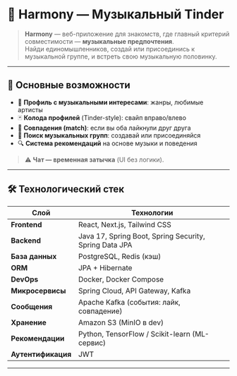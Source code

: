 # 🎵 Harmony — Музыкальный Tinder

> **Harmony** — веб-приложение для знакомств, где главный критерий совместимости — **музыкальные предпочтения**.  
> Найди единомышленников, создай или присоединись к музыкальной группе, и встреть свою музыкальную половинку.

---

## 🌟 Основные возможности

- 🎼 **Профиль с музыкальными интересами**: жанры, любимые артисты
- 🃏 **Колода профилей** (Tinder-style): свайп вправо/влево
- 💞 **Совпадения (match)**: если вы оба лайкнули друг друга
- 🎸 **Поиск музыкальных групп**: создавай или присоединяйся
- 🔍 **Система рекомендаций** на основе музыки и поведения

> ⚠️ **Чат — временная затычка** (UI без логики).  
---

## 🛠 Технологический стек

| Слой           | Технологии |
|----------------|-----------|
| **Frontend**   | React, Next.js, Tailwind CSS |
| **Backend**    | Java 17, Spring Boot, Spring Security, Spring Data JPA |
| **База данных**| PostgreSQL, Redis (кэш) |
| **ORM**        | JPA + Hibernate |
| **DevOps**     | Docker, Docker Compose |
| **Микросервисы**| Spring Cloud, API Gateway, Kafka |
| **Сообщения**  | Apache Kafka (события: лайк, совпадение) |
| **Хранение**   | Amazon S3 (MinIO в dev) |
| **Рекомендации**| Python, TensorFlow / Scikit-learn (ML-сервис) |
| **Аутентификация**| JWT |

---
